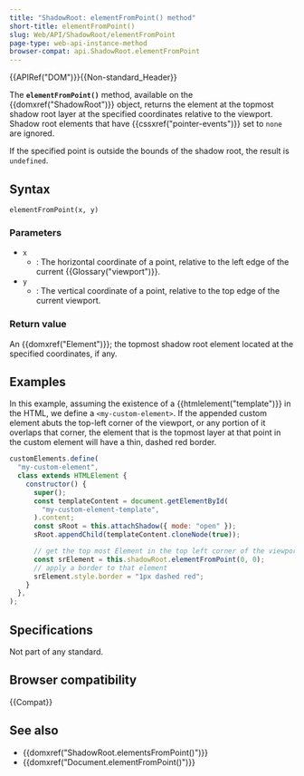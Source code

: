 ```yaml
---
title: "ShadowRoot: elementFromPoint() method"
short-title: elementFromPoint()
slug: Web/API/ShadowRoot/elementFromPoint
page-type: web-api-instance-method
browser-compat: api.ShadowRoot.elementFromPoint
---
```


{{APIRef("DOM")}}{{Non-standard_Header}}

The **`elementFromPoint()`** method, available on the {{domxref("ShadowRoot")}} object, returns the element at the topmost shadow root layer at the specified coordinates relative to the viewport. Shadow root elements that have {{cssxref("pointer-events")}} set to `none` are ignored.

If the specified point is outside the bounds of the shadow root, the result is `undefined`.

## Syntax

```js-nolint
elementFromPoint(x, y)
```

### Parameters

- `x`
  - : The horizontal coordinate of a point, relative to the left edge of the current {{Glossary("viewport")}}.
- `y`
  - : The vertical coordinate of a point, relative to the top edge of the current viewport.

### Return value

An {{domxref("Element")}}; the topmost shadow root element located at the specified coordinates, if any.

## Examples

In this example, assuming the existence of a {{htmlelement("template")}} in the HTML, we define a `<my-custom-element>`. If the appended custom element abuts the top-left corner of the viewport, or any portion of it overlaps that corner, the element that is the topmost layer at that point in the custom element will have a thin, dashed red border.

```js
customElements.define(
  "my-custom-element",
  class extends HTMLElement {
    constructor() {
      super();
      const templateContent = document.getElementById(
        "my-custom-element-template",
      ).content;
      const sRoot = this.attachShadow({ mode: "open" });
      sRoot.appendChild(templateContent.cloneNode(true));

      // get the top most Element in the top left corner of the viewport
      const srElement = this.shadowRoot.elementFromPoint(0, 0);
      // apply a border to that element
      srElement.style.border = "1px dashed red";
    }
  },
);
```

## Specifications

Not part of any standard.

## Browser compatibility

{{Compat}}

## See also

- {{domxref("ShadowRoot.elementsFromPoint()")}}
- {{domxref("Document.elementFromPoint()")}}
